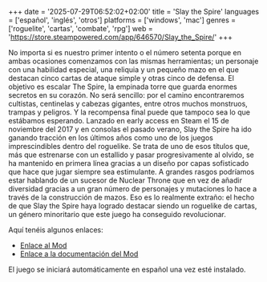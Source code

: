 +++
date = '2025-07-29T06:52:02+02:00'
title = 'Slay the Spire'
languages = ['español', 'inglés', 'otros']
platforms = ['windows', 'mac']
genres = ['roguelite', 'cartas', 'combate', 'rpg']
web = 'https://store.steampowered.com/app/646570/Slay_the_Spire/'
+++

No importa si es nuestro primer intento o el número setenta porque en ambas ocasiones comenzamos con las mismas herramientas; un personaje con una habilidad especial, una reliquia y un pequeño mazo en el que destacan cinco cartas de ataque simple y otras cinco de defensa. El objetivo es escalar The Spire, la empinada torre que guarda enormes secretos en su corazón. No será sencillo: por el camino encontraremos cultistas, centinelas y cabezas gigantes, entre otros muchos monstruos, trampas y peligros. Y la recompensa final puede que tampoco sea lo que estábamos esperando.
Lanzado en early access en Steam el 15 de noviembre del 2017 y en consolas el pasado verano, Slay the Spire ha ido ganando tracción en los últimos años como uno de los juegos imprescindibles dentro del roguelike. Se trata de uno de esos títulos que, más que estrenarse con un estallido y pasar progresivamente al olvido, se ha mantenido en primera línea gracias a un diseño por capas sofisticado que hace que jugar siempre sea estimulante. A grandes rasgos podríamos estar hablando de un sucesor de Nuclear Throne que en vez de añadir diversidad gracias a un gran número de personajes y mutaciones lo hace a través de la construcción de mazos. Eso es lo realmente extraño: el hecho de que Slay the Spire haya logrado destacar siendo un roguelike de cartas, un género minoritario que este juego ha conseguido revolucionar.

Aquí tenéis algunos enlaces:

- [Enlace al Mod](https://github.com/bradjrenshaw/say-the-spire?tab=readme-ov-file)
- [Enlace a la documentación del Mod](https://bradjrenshaw.github.io/say-the-spire/)

El juego se iniciará automáticamente en español una vez esté instalado.
